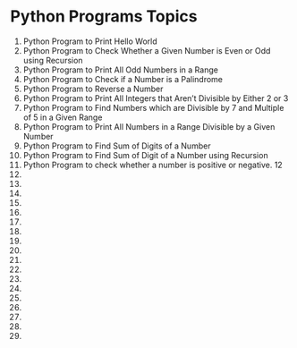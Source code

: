 # Python Programs Topics

1. Python Program to Print Hello World
2. Python Program to Check Whether a Given Number is Even or Odd using Recursion
3. Python Program to Print All Odd Numbers in a Range
4. Python Program to Check if a Number is a Palindrome
5. Python Program to Reverse a Number
6. Python Program to Print All Integers that Aren’t Divisible by Either 2 or 3
7. Python Program to Find Numbers which are Divisible by 7 and Multiple of 5 in a Given Range
8. Python Program to Print All Numbers in a Range Divisible by a Given Number
9. Python Program to Find Sum of Digits of a Number
10. Python Program to Find Sum of Digit of a Number using Recursion
11. Python Program to check whether a number is positive or negative.
12
13.
14.
15.
16.
17.
18.
19.
20.
21.
22.
23.
24.
25.
26.
27.
28.
29.
30.